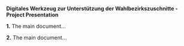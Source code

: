**Digitales Werkzeug zur Unterstützung der Wahlbezirkszuschnitte - Project Presentation**

**1.** The main document...

**2.** The main document...
